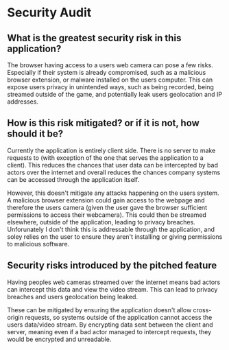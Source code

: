 # Security Audit

## What is the greatest security risk in this application?
The browser having access to a users web camera can pose a few risks. Especially if their system is already compromised, such as a malicious browser extension, or malware installed on the users computer. This can expose users privacy in unintended ways, such as being recorded, being streamed outside of the game, and potentially leak users geolocation and IP addresses.

## How is this risk mitigated? or if it is not, how should it be?
Currently the application is entirely client side. There is no server to make requests to (with exception of the one that serves the application to a client). This reduces the chances that user data can be intercepted by bad actors over the internet and overall reduces the chances company systems can be accessed through the application itself.

However, this doesn't mitigate any attacks happening on the users system. A malicious browser extension could gain access to the webpage and therefore the users camera (given the user gave the browser sufficient permissions to access their webcamera). This could then be streamed elsewhere, outside of the application, leading to privacy breaches. Unforunately I don't think this is addressable through the application, and soley relies on the user to ensure they aren't installing or giving permissions to malicious software.

## Security risks introduced by the pitched feature
Having peoples web cameras streamed over the internet means bad actors can intercept this data and view the video stream. This can lead to privacy breaches and users geolocation being leaked.

These can be mitigated by ensuring the application doesn't allow cross-origin requests, so systems outside of the application cannot access the users data/video stream. By encrypting data sent between the client and server, meaning even if a bad actor managed to intercept requests, they would be encrypted and unreadable.
